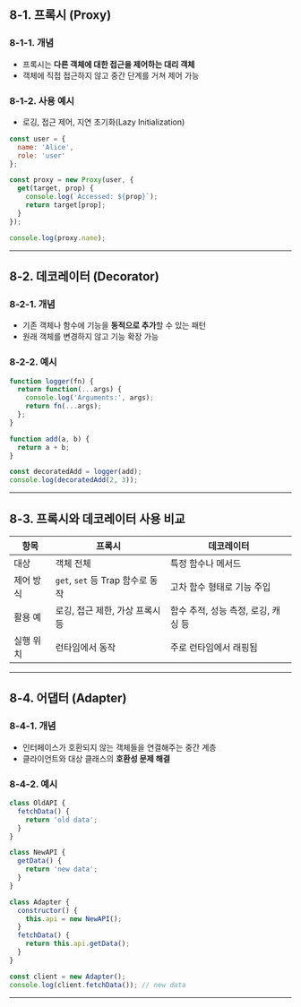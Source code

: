 
## 8-1. 프록시 (Proxy)

### 8-1-1. 개념

- 프록시는 **다른 객체에 대한 접근을 제어하는 대리 객체**
- 객체에 직접 접근하지 않고 중간 단계를 거쳐 제어 가능

### 8-1-2. 사용 예시

- 로깅, 접근 제어, 지연 초기화(Lazy Initialization)

```js
const user = {
  name: 'Alice',
  role: 'user'
};

const proxy = new Proxy(user, {
  get(target, prop) {
    console.log(`Accessed: ${prop}`);
    return target[prop];
  }
});

console.log(proxy.name);
```

---

## 8-2. 데코레이터 (Decorator)

### 8-2-1. 개념

- 기존 객체나 함수에 기능을 **동적으로 추가**할 수 있는 패턴
- 원래 객체를 변경하지 않고 기능 확장 가능

### 8-2-2. 예시

```js
function logger(fn) {
  return function(...args) {
    console.log('Arguments:', args);
    return fn(...args);
  };
}

function add(a, b) {
  return a + b;
}

const decoratedAdd = logger(add);
console.log(decoratedAdd(2, 3));
```

---

## 8-3. 프록시와 데코레이터 사용 비교

| 항목         | 프록시                              | 데코레이터                           |
|--------------|--------------------------------------|----------------------------------------|
| 대상         | 객체 전체                           | 특정 함수나 메서드                    |
| 제어 방식    | `get`, `set` 등 Trap 함수로 동작     | 고차 함수 형태로 기능 주입            |
| 활용 예      | 로깅, 접근 제한, 가상 프록시 등       | 함수 추적, 성능 측정, 로깅, 캐싱 등    |
| 실행 위치    | 런타임에서 동작                      | 주로 런타임에서 래핑됨                |

---

## 8-4. 어댑터 (Adapter)

### 8-4-1. 개념

- 인터페이스가 호환되지 않는 객체들을 연결해주는 중간 계층
- 클라이언트와 대상 클래스의 **호환성 문제 해결**

### 8-4-2. 예시

```js
class OldAPI {
  fetchData() {
    return 'old data';
  }
}

class NewAPI {
  getData() {
    return 'new data';
  }
}

class Adapter {
  constructor() {
    this.api = new NewAPI();
  }
  fetchData() {
    return this.api.getData();
  }
}

const client = new Adapter();
console.log(client.fetchData()); // new data
```

---

